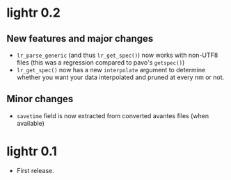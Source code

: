 # lightr 0.2

## New features and major changes

* `lr_parse_generic` (and thus `lr_get_spec()`) now works with non-UTF8 files
(this was a regression compared to pavo's `getspec()`)
* `lr_get_spec()` now has a new `interpolate` argument to determine whether you
want your data interpolated and pruned at every nm or not.

## Minor changes

* `savetime` field is now extracted from converted avantes files (when
available)

# lightr 0.1

* First release.
